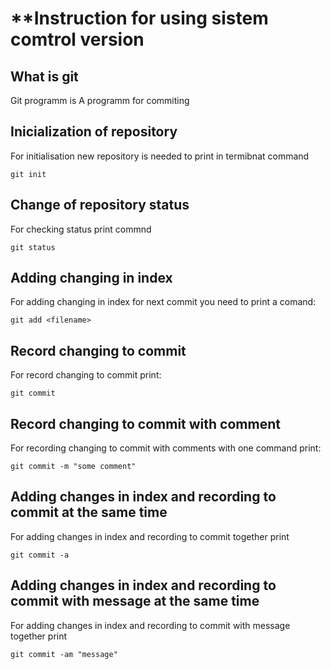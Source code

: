 # **Instruction for using sistem comtrol version

## What is git

Git programm is 
A programm for commiting

## Inicialization of repository

For initialisation new repository  is needed to print in termibnat command

    git init

## Change of repository status
For checking status print commnd

    git status

## Adding changing in index

For adding changing in index for next commit you need to print a comand:    

    git add <filename>

## Record changing to commit

For record changing to commit print:

    git commit

 ## Record changing to commit with comment

 For recording changing to commit with comments with one command print:

    git commit -m "some comment"
    
## Adding changes in index and recording to commit at the same time

For adding changes in index and recording to commit together print

    git commit -a

## Adding changes in index and recording to commit with message at the same time

For adding changes in index and recording to commit with message together print

    git commit -am "message"
